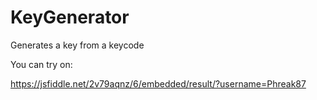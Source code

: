 # KeyGenerator
Generates a key from a keycode

You can try on:

https://jsfiddle.net/2v79aqnz/6/embedded/result/?username=Phreak87
